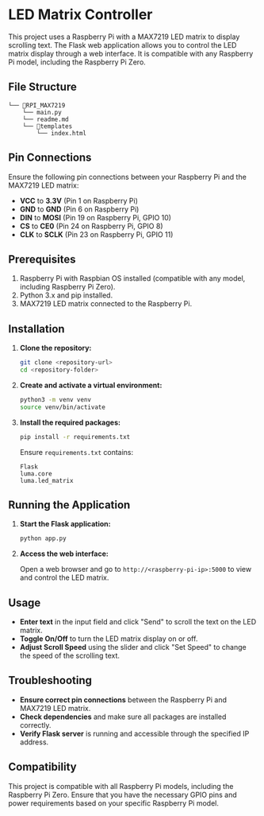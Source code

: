 # LED Matrix Controller

This project uses a Raspberry Pi with a MAX7219 LED matrix to display scrolling text. The Flask web application allows you to control the LED matrix display through a web interface. It is compatible with any Raspberry Pi model, including the Raspberry Pi Zero.

## File Structure
```
└── 📁RPI_MAX7219
    └── main.py
    └── readme.md
    └── 📁templates
        └── index.html
```


## Pin Connections

Ensure the following pin connections between your Raspberry Pi and the MAX7219 LED matrix:

- **VCC** to **3.3V** (Pin 1 on Raspberry Pi)
- **GND** to **GND** (Pin 6 on Raspberry Pi)
- **DIN** to **MOSI** (Pin 19 on Raspberry Pi, GPIO 10)
- **CS** to **CE0** (Pin 24 on Raspberry Pi, GPIO 8)
- **CLK** to **SCLK** (Pin 23 on Raspberry Pi, GPIO 11)

## Prerequisites

1. Raspberry Pi with Raspbian OS installed (compatible with any model, including Raspberry Pi Zero).
2. Python 3.x and pip installed.
3. MAX7219 LED matrix connected to the Raspberry Pi.

## Installation

1. **Clone the repository:**

    ```bash
    git clone <repository-url>
    cd <repository-folder>
    ```

2. **Create and activate a virtual environment:**

    ```bash
    python3 -m venv venv
    source venv/bin/activate
    ```

3. **Install the required packages:**

    ```bash
    pip install -r requirements.txt
    ```

    Ensure `requirements.txt` contains:
    ```
    Flask
    luma.core
    luma.led_matrix
    ```

## Running the Application

1. **Start the Flask application:**

    ```bash
    python app.py
    ```

2. **Access the web interface:**

    Open a web browser and go to `http://<raspberry-pi-ip>:5000` to view and control the LED matrix.

## Usage

- **Enter text** in the input field and click "Send" to scroll the text on the LED matrix.
- **Toggle On/Off** to turn the LED matrix display on or off.
- **Adjust Scroll Speed** using the slider and click "Set Speed" to change the speed of the scrolling text.

## Troubleshooting

- **Ensure correct pin connections** between the Raspberry Pi and MAX7219 LED matrix.
- **Check dependencies** and make sure all packages are installed correctly.
- **Verify Flask server** is running and accessible through the specified IP address.

## Compatibility

This project is compatible with all Raspberry Pi models, including the Raspberry Pi Zero. Ensure that you have the necessary GPIO pins and power requirements based on your specific Raspberry Pi model.
